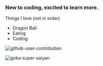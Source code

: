 ### New to coding, excited to learn more.

Things I love (not in order)
- Dragon Ball
- Eating
- Coding

![github-user-contribution](https://user-images.githubusercontent.com/87255552/157782832-b6991618-236a-4a05-926c-3706b48a997b.svg)

![goku-super-saiyan](https://user-images.githubusercontent.com/87255552/157785259-13b805f4-cb4f-4ecd-af9d-a7166b7fea73.gif)


<!--
**ms-laki/ms-laki** is a ✨ _special_ ✨ repository because its `README.md` (this file) appears on your GitHub profile.

Here are some ideas to get you started:

- 🔭 I’m currently working on ...
- 🌱 I’m currently learning ...
- 👯 I’m looking to collaborate on ...
- 🤔 I’m looking for help with ...
- 💬 Ask me about ...
- 📫 How to reach me: ...
- 😄 Pronouns: ...
- ⚡ Fun fact: ...
-->

